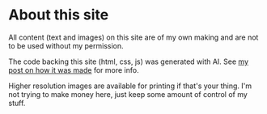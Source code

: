 # About this site

All content (text and images) on this site are of my own making and are not to be used without my permission.

The code backing this site (html, css, js) was generated with AI. See [my post on how it was made](/updates/making-this-site-with-claude-code) for more info.

Higher resolution images are available for printing if that's your thing. I'm not trying to make money here, just keep some amount of control of my stuff.



